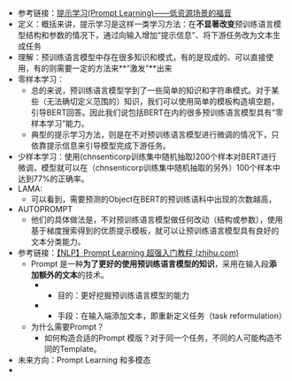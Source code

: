 - 参考链接：[提示学习(Prompt Learning)——低资源场景的福音 ](https://zhuanlan.zhihu.com/p/406291495)
- 定义：概括来讲，提示学习是这样一类学习方法：在**不显著改变**预训练语言模型结构和参数的情况下，通过向输入增加“提示信息”、将下游任务改为文本生成任务
- 理解：预训练语言模型中存在很多知识和模式，有的是现成的、可以直接使用，有的则需要一定的方法来**“激发”**出来
- 零样本学习：
	- 总的来说，预训练语言模型学到了一些简单的知识和字符串模式。对于某些（无法确切定义范围的）知识，我们可以使用简单的模板构造填空题，引导BERT回答。因此我们说包括BERT在内的很多预训练语言模型具有“零样本学习”能力。
	- 典型的提示学习方法，则是在不对预训练语言模型进行微调的情况下，只依靠提示信息来引导模型完成下游任务。
- 少样本学习：使用(chnsenticorp训练集中随机抽取)200个样本对BERT进行微调，模型就可以在（chnsenticorp训练集中随机抽取的另外）100个样本中达到77%的正确率。
- LAMA:
	- 可以看到，需要预测的Object在BERT的预训练语料中出现的次数越高，
- AUTOPROMPT
	- 他们的具体做法是，不对预训练语言模型做任何改动（结构或参数），使用基于梯度搜索得到的优质提示模板，就可以让预训练语言模型具有良好的文本分类能力。
- 参考链接：[【NLP】Prompt Learning 超强入门教程 (zhihu.com)](https://www.zhihu.com/tardis/zm/art/442486331?source_id=1005)
	- Prompt 是一种**为了更好的使用预训练语言模型的知识**，采用在输入段**添加额外的文本**的技术。
		- - 目的：更好挖掘预训练语言模型的能力
		- - 手段：在输入端添加文本，即重新定义任务（task reformulation）
	- 为什么需要Prompt？
		- 如何构造合适的Prompt 模版？对于同一个任务，不同的人可能构造不同的Template。
- 未来方向：Prompt Learning 和多模态
-